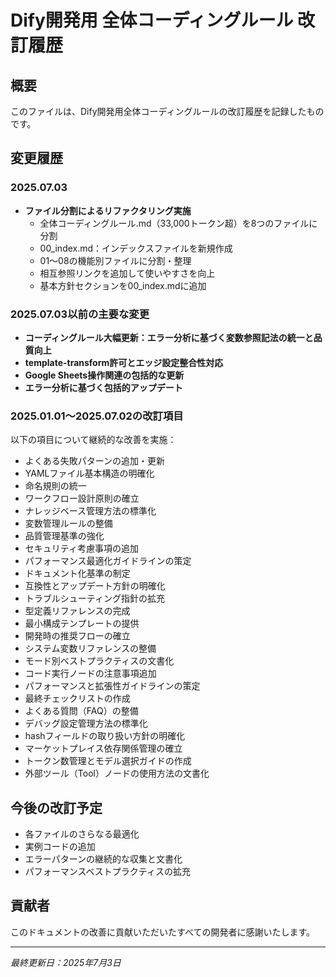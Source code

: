 # Dify開発用 全体コーディングルール 改訂履歴

## 概要
このファイルは、Dify開発用全体コーディングルールの改訂履歴を記録したものです。

## 変更履歴

### 2025.07.03
- **ファイル分割によるリファクタリング実施**
  - 全体コーディングルール.md（33,000トークン超）を8つのファイルに分割
  - 00_index.md：インデックスファイルを新規作成
  - 01～08の機能別ファイルに分割・整理
  - 相互参照リンクを追加して使いやすさを向上
  - 基本方針セクションを00_index.mdに追加

### 2025.07.03以前の主要な変更
- **コーディングルール大幅更新：エラー分析に基づく変数参照記法の統一と品質向上**
- **template-transform許可とエッジ設定整合性対応**
- **Google Sheets操作関連の包括的な更新**
- **エラー分析に基づく包括的アップデート**

### 2025.01.01～2025.07.02の改訂項目
以下の項目について継続的な改善を実施：
- よくある失敗パターンの追加・更新
- YAMLファイル基本構造の明確化
- 命名規則の統一
- ワークフロー設計原則の確立
- ナレッジベース管理方法の標準化
- 変数管理ルールの整備
- 品質管理基準の強化
- セキュリティ考慮事項の追加
- パフォーマンス最適化ガイドラインの策定
- ドキュメント化基準の制定
- 互換性とアップデート方針の明確化
- トラブルシューティング指針の拡充
- 型定義リファレンスの完成
- 最小構成テンプレートの提供
- 開発時の推奨フローの確立
- システム変数リファレンスの整備
- モード別ベストプラクティスの文書化
- コード実行ノードの注意事項追加
- パフォーマンスと拡張性ガイドラインの策定
- 最終チェックリストの作成
- よくある質問（FAQ）の整備
- デバッグ設定管理方法の標準化
- hashフィールドの取り扱い方針の明確化
- マーケットプレイス依存関係管理の確立
- トークン数管理とモデル選択ガイドの作成
- 外部ツール（Tool）ノードの使用方法の文書化

## 今後の改訂予定
- 各ファイルのさらなる最適化
- 実例コードの追加
- エラーパターンの継続的な収集と文書化
- パフォーマンスベストプラクティスの拡充

## 貢献者
このドキュメントの改善に貢献いただいたすべての開発者に感謝いたします。

---
*最終更新日：2025年7月3日*